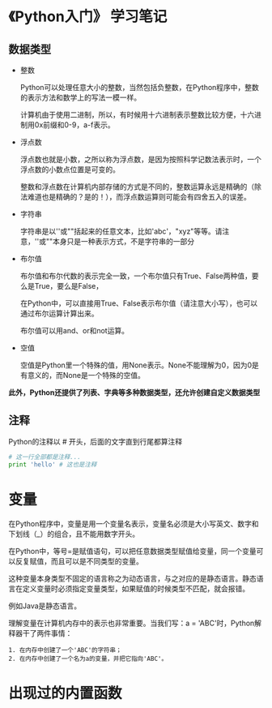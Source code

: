 # 《Python入门》 学习笔记

## 数据类型

* 整数

  Python可以处理任意大小的整数，当然包括负整数，在Python程序中，整数的表示方法和数学上的写法一模一样。

  计算机由于使用二进制，所以，有时候用十六进制表示整数比较方便，十六进制用0x前缀和0-9，a-f表示。
* 浮点数

  浮点数也就是小数，之所以称为浮点数，是因为按照科学记数法表示时，一个浮点数的小数点位置是可变的。

  整数和浮点数在计算机内部存储的方式是不同的，整数运算永远是精确的（除法难道也是精确的？是的！），而浮点数运算则可能会有四舍五入的误差。

* 字符串

  字符串是以''或""括起来的任意文本，比如'abc'，"xyz"等等。请注意，''或""本身只是一种表示方式，不是字符串的一部分

* 布尔值

  布尔值和布尔代数的表示完全一致，一个布尔值只有True、False两种值，要么是True，要么是False，

  在Python中，可以直接用True、False表示布尔值（请注意大小写），也可以通过布尔运算计算出来。

  布尔值可以用and、or和not运算。

* 空值

  空值是Python里一个特殊的值，用None表示。None不能理解为0，因为0是有意义的，而None是一个特殊的空值。

**此外，Python还提供了列表、字典等多种数据类型，还允许创建自定义数据类型**

## 注释

Python的注释以 # 开头，后面的文字直到行尾都算注释

```Python
# 这一行全部都是注释...
print 'hello' # 这也是注释
```

# 变量

在Python程序中，变量是用一个变量名表示，变量名必须是大小写英文、数字和下划线（\_）的组合，且不能用数字开头。


在Python中，等号=是赋值语句，可以把任意数据类型赋值给变量，同一个变量可以反复赋值，而且可以是不同类型的变量。

这种变量本身类型不固定的语言称之为动态语言，与之对应的是静态语言。静态语言在定义变量时必须指定变量类型，如果赋值的时候类型不匹配，就会报错。

例如Java是静态语言。


理解变量在计算机内存中的表示也非常重要。当我们写：a = 'ABC'时，Python解释器干了两件事情：

```
1. 在内存中创建了一个'ABC'的字符串；
2. 在内存中创建了一个名为a的变量，并把它指向'ABC'。
```














# 出现过的内置函数
